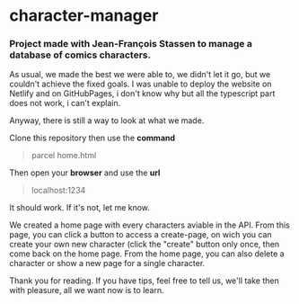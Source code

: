 # character-manager


### Project made with Jean-François Stassen to manage a database of comics characters.

As usual, we made the best we were able to, we didn't let it go, but we couldn't achieve the fixed goals.
I was unable to deploy the website on Netlify and on GitHubPages, i don't know why but all the typescript part does not work, i can't explain.

Anyway, there is still a way to look at what we made.

Clone this repository then use the **command** 

> parcel home.html

Then open your **browser** and use the **url**
>localhost:1234

It should work. If it's not, let me know.

We created a home page with every characters aviable in the API. From this page, you can click a button to access a create-page, on wich you can create your own new character (click the "create" button only once, then come back on the home page.
From the home page, you can also delete a character or show a new page for a single character.

Thank you for reading. If you have tips, feel free to tell us, we'll take then with pleasure, all we want now is to learn.
